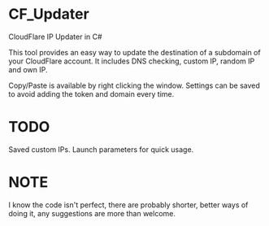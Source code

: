 # CF_Updater
CloudFlare IP Updater in C#

This tool provides an easy way to update the destination of a subdomain of your CloudFlare account.
It includes DNS checking, custom IP, random IP and own IP.

Copy/Paste is available by right clicking the window. Settings can be saved to avoid adding the token and domain every time.

# TODO
Saved custom IPs.
Launch parameters for quick usage.

# NOTE
I know the code isn't perfect, there are probably shorter, better ways of doing it, any suggestions are more than welcome.
